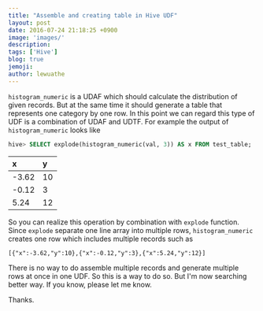 ```yaml
---
title: "Assemble and creating table in Hive UDF"
layout: post
date: 2016-07-24 21:18:25 +0900
image: 'images/'
description:
tags: ['Hive']
blog: true
jemoji:
author: lewuathe
---
```


`histogram_numeric` is a UDAF which should calculate the distribution of given records. But at the same time
it should generate a table that represents one category by one row. In this point we can regard this type of
UDF is a combination of UDAF and UDTF. For example the output of `histogram_numeric` looks like

```sql
hive> SELECT explode(histogram_numeric(val, 3)) AS x FROM test_table;
```

| x | y|
| :------------- | :------------- |
| -3.62       | 10       |
| -0.12 | 3 |
| 5.24 | 12 |

So you can realize this operation by combination with `explode` function. Since `explode` separate one line array
into multiple rows, `histogram_numeric` creates one row which includes multiple records such as

```
[{"x":-3.62,"y":10},{"x":-0.12,"y":3},{"x":5.24,"y":12}]
```

There is no way to do assemble multiple records and generate multiple rows at once in one UDF. So this is a way
to do so. But I'm now searching better way. If you know, please let me know.

Thanks.
